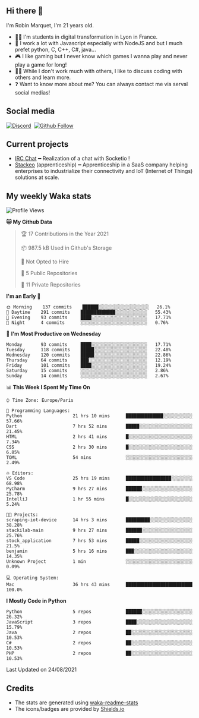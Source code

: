 ## Hi there 👋

I'm Robin Marquet, I'm 21 years old.

- 👨‍💻 I'm students in digital transformation in Lyon in France.
- 🌱 I work a lot with Javascript especially with NodeJS and but I much prefet python, C, C++, C#, java...
- 🎮 I like gaming but I never know which games I wanna play and never play a game for long!
- 👯‍♀️ While I don't work much with others, I like to discuss coding with others and learn more.
- ❓ Want to know more about me? You can always contact me via serval social medias!

## Social media

[![Discord](https://img.shields.io/discord/759460462105854022?label=rmarquet%232048&style=for-the-badge&logo=discord&logoColor=ffffff)](https://github.com/rmarquet21)
‎‎ [![Github Follow](https://img.shields.io/github/followers/rmarquet21?logo=github&logoColor=ffffff&style=for-the-badge)](https://github.com/rmarquet21)

## Current projects

- [IRC Chat](https://socket.io/) ━ Realization of a chat with Socketio !
- [Stackeo](https://www.stackeo.io/) (apprenticeship) ━ Apprenticeship in a SaaS company helping enterprises to industrialize their connectivity and IoT (Internet of Things) solutions at scale.

## My weekly Waka stats

<!--START_SECTION:waka-->
![Profile Views](http://img.shields.io/badge/Profile%20Views-0-blue)

**🐱 My Github Data** 

> 🏆 17 Contributions in the Year 2021
 > 
> 📦 987.5 kB Used in Github's Storage 
 > 
> 🚫 Not Opted to Hire
 > 
> 📜 5 Public Repositories 
 > 
> 🔑 11 Private Repositories  
 > 
**I'm an Early 🐤** 

```text
🌞 Morning    137 commits    ██████░░░░░░░░░░░░░░░░░░░   26.1% 
🌆 Daytime    291 commits    █████████████░░░░░░░░░░░░   55.43% 
🌃 Evening    93 commits     ████░░░░░░░░░░░░░░░░░░░░░   17.71% 
🌙 Night      4 commits      ░░░░░░░░░░░░░░░░░░░░░░░░░   0.76%

```
📅 **I'm Most Productive on Wednesday** 

```text
Monday       93 commits     ████░░░░░░░░░░░░░░░░░░░░░   17.71% 
Tuesday      118 commits    █████░░░░░░░░░░░░░░░░░░░░   22.48% 
Wednesday    120 commits    █████░░░░░░░░░░░░░░░░░░░░   22.86% 
Thursday     64 commits     ███░░░░░░░░░░░░░░░░░░░░░░   12.19% 
Friday       101 commits    ████░░░░░░░░░░░░░░░░░░░░░   19.24% 
Saturday     15 commits     ░░░░░░░░░░░░░░░░░░░░░░░░░   2.86% 
Sunday       14 commits     ░░░░░░░░░░░░░░░░░░░░░░░░░   2.67%

```


📊 **This Week I Spent My Time On** 

```text
⌚︎ Time Zone: Europe/Paris

💬 Programming Languages: 
Python                   21 hrs 10 mins      ██████████████░░░░░░░░░░░   57.66% 
Dart                     7 hrs 52 mins       █████░░░░░░░░░░░░░░░░░░░░   21.45% 
HTML                     2 hrs 41 mins       █░░░░░░░░░░░░░░░░░░░░░░░░   7.34% 
CSS                      2 hrs 30 mins       █░░░░░░░░░░░░░░░░░░░░░░░░   6.85% 
TOML                     54 mins             ░░░░░░░░░░░░░░░░░░░░░░░░░   2.49%

🔥 Editors: 
VS Code                  25 hrs 19 mins      █████████████████░░░░░░░░   68.98% 
PyCharm                  9 hrs 27 mins       ██████░░░░░░░░░░░░░░░░░░░   25.78% 
IntelliJ                 1 hr 55 mins        █░░░░░░░░░░░░░░░░░░░░░░░░   5.24%

🐱‍💻 Projects: 
scraping-iot-device      14 hrs 3 mins       █████████░░░░░░░░░░░░░░░░   38.28% 
stackilab-main           9 hrs 27 mins       ██████░░░░░░░░░░░░░░░░░░░   25.76% 
stock_application        7 hrs 53 mins       █████░░░░░░░░░░░░░░░░░░░░   21.5% 
benjamin                 5 hrs 16 mins       ███░░░░░░░░░░░░░░░░░░░░░░   14.35% 
Unknown Project          1 min               ░░░░░░░░░░░░░░░░░░░░░░░░░   0.09%

💻 Operating System: 
Mac                      36 hrs 43 mins      █████████████████████████   100.0%

```

**I Mostly Code in Python** 

```text
Python                   5 repos             ██████░░░░░░░░░░░░░░░░░░░   26.32% 
JavaScript               3 repos             ████░░░░░░░░░░░░░░░░░░░░░   15.79% 
Java                     2 repos             ██░░░░░░░░░░░░░░░░░░░░░░░   10.53% 
C#                       2 repos             ██░░░░░░░░░░░░░░░░░░░░░░░   10.53% 
PHP                      2 repos             ██░░░░░░░░░░░░░░░░░░░░░░░   10.53%

```



 Last Updated on 24/08/2021
<!--END_SECTION:waka-->

## Credits

- The stats are generated using [waka-readme-stats](https://github.com/anmol098/waka-readme-stats)
- The icons/badges are provided by [Shields.io](https://shields.io/)
